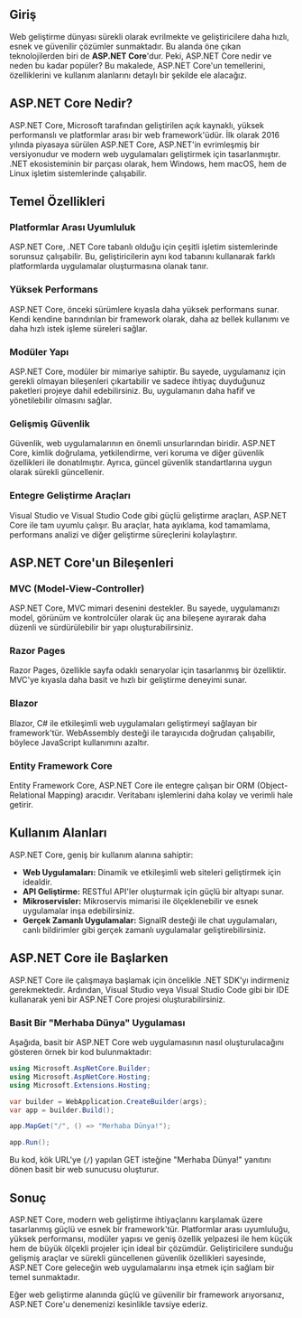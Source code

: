 ﻿## Giriş

Web geliştirme dünyası sürekli olarak evrilmekte ve geliştiricilere daha hızlı, esnek ve güvenilir çözümler sunmaktadır. Bu alanda öne çıkan teknolojilerden biri de **ASP.NET Core**'dur. Peki, ASP.NET Core nedir ve neden bu kadar popüler? Bu makalede, ASP.NET Core'un temellerini, özelliklerini ve kullanım alanlarını detaylı bir şekilde ele alacağız.

## ASP.NET Core Nedir?

ASP.NET Core, Microsoft tarafından geliştirilen açık kaynaklı, yüksek performanslı ve platformlar arası bir web framework'üdür. İlk olarak 2016 yılında piyasaya sürülen ASP.NET Core, ASP.NET'in evrimleşmiş bir versiyonudur ve modern web uygulamaları geliştirmek için tasarlanmıştır. .NET ekosisteminin bir parçası olarak, hem Windows, hem macOS, hem de Linux işletim sistemlerinde çalışabilir.

## Temel Özellikleri

### Platformlar Arası Uyumluluk

ASP.NET Core, .NET Core tabanlı olduğu için çeşitli işletim sistemlerinde sorunsuz çalışabilir. Bu, geliştiricilerin aynı kod tabanını kullanarak farklı platformlarda uygulamalar oluşturmasına olanak tanır.

### Yüksek Performans

ASP.NET Core, önceki sürümlere kıyasla daha yüksek performans sunar. Kendi kendine barındırılan bir framework olarak, daha az bellek kullanımı ve daha hızlı istek işleme süreleri sağlar.

### Modüler Yapı

ASP.NET Core, modüler bir mimariye sahiptir. Bu sayede, uygulamanız için gerekli olmayan bileşenleri çıkartabilir ve sadece ihtiyaç duyduğunuz paketleri projeye dahil edebilirsiniz. Bu, uygulamanın daha hafif ve yönetilebilir olmasını sağlar.

### Gelişmiş Güvenlik

Güvenlik, web uygulamalarının en önemli unsurlarından biridir. ASP.NET Core, kimlik doğrulama, yetkilendirme, veri koruma ve diğer güvenlik özellikleri ile donatılmıştır. Ayrıca, güncel güvenlik standartlarına uygun olarak sürekli güncellenir.

### Entegre Geliştirme Araçları

Visual Studio ve Visual Studio Code gibi güçlü geliştirme araçları, ASP.NET Core ile tam uyumlu çalışır. Bu araçlar, hata ayıklama, kod tamamlama, performans analizi ve diğer geliştirme süreçlerini kolaylaştırır.

## ASP.NET Core'un Bileşenleri

### MVC (Model-View-Controller)

ASP.NET Core, MVC mimari desenini destekler. Bu sayede, uygulamanızı model, görünüm ve kontrolcüler olarak üç ana bileşene ayırarak daha düzenli ve sürdürülebilir bir yapı oluşturabilirsiniz.

### Razor Pages

Razor Pages, özellikle sayfa odaklı senaryolar için tasarlanmış bir özelliktir. MVC'ye kıyasla daha basit ve hızlı bir geliştirme deneyimi sunar.

### Blazor

Blazor, C# ile etkileşimli web uygulamaları geliştirmeyi sağlayan bir framework'tür. WebAssembly desteği ile tarayıcıda doğrudan çalışabilir, böylece JavaScript kullanımını azaltır.

### Entity Framework Core

Entity Framework Core, ASP.NET Core ile entegre çalışan bir ORM (Object-Relational Mapping) aracıdır. Veritabanı işlemlerini daha kolay ve verimli hale getirir.

## Kullanım Alanları

ASP.NET Core, geniş bir kullanım alanına sahiptir:

- **Web Uygulamaları:** Dinamik ve etkileşimli web siteleri geliştirmek için idealdir.
- **API Geliştirme:** RESTful API'ler oluşturmak için güçlü bir altyapı sunar.
- **Mikroservisler:** Mikroservis mimarisi ile ölçeklenebilir ve esnek uygulamalar inşa edebilirsiniz.
- **Gerçek Zamanlı Uygulamalar:** SignalR desteği ile chat uygulamaları, canlı bildirimler gibi gerçek zamanlı uygulamalar geliştirebilirsiniz.

## ASP.NET Core ile Başlarken

ASP.NET Core ile çalışmaya başlamak için öncelikle .NET SDK'yı indirmeniz gerekmektedir. Ardından, Visual Studio veya Visual Studio Code gibi bir IDE kullanarak yeni bir ASP.NET Core projesi oluşturabilirsiniz.

### Basit Bir "Merhaba Dünya" Uygulaması

Aşağıda, basit bir ASP.NET Core web uygulamasının nasıl oluşturulacağını gösteren örnek bir kod bulunmaktadır:

```csharp
using Microsoft.AspNetCore.Builder;
using Microsoft.AspNetCore.Hosting;
using Microsoft.Extensions.Hosting;

var builder = WebApplication.CreateBuilder(args);
var app = builder.Build();

app.MapGet("/", () => "Merhaba Dünya!");

app.Run();
```

Bu kod, kök URL'ye (`/`) yapılan GET isteğine "Merhaba Dünya!" yanıtını dönen basit bir web sunucusu oluşturur.

## Sonuç

ASP.NET Core, modern web geliştirme ihtiyaçlarını karşılamak üzere tasarlanmış güçlü ve esnek bir framework'tür. Platformlar arası uyumluluğu, yüksek performansı, modüler yapısı ve geniş özellik yelpazesi ile hem küçük hem de büyük ölçekli projeler için ideal bir çözümdür. Geliştiricilere sunduğu gelişmiş araçlar ve sürekli güncellenen güvenlik özellikleri sayesinde, ASP.NET Core geleceğin web uygulamalarını inşa etmek için sağlam bir temel sunmaktadır.

Eğer web geliştirme alanında güçlü ve güvenilir bir framework arıyorsanız, ASP.NET Core'u denemenizi kesinlikle tavsiye ederiz.
